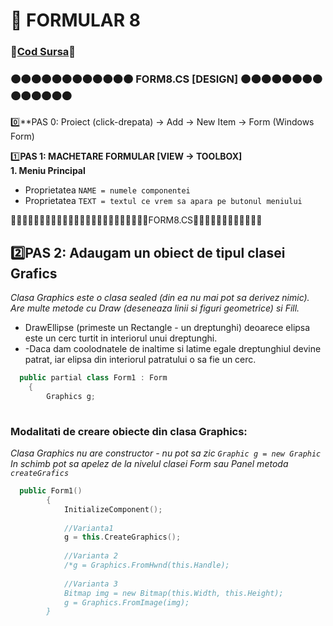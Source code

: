 # 📜 FORMULAR  8</br>
### 🔮[Cod Sursa]()🔮
### 🟠🟠🟠🟠🟠🟠🟠🟠🟠🟠🟠🟠 FORM8.CS [DESIGN] 🟠🟠🟠🟠🟠🟠🟠🟠🟠🟠🟠🟠🟠🟠
0️⃣**PAS 0: Proiect (click-drepata) -> Add -> New Item -> Form (Windows Form)

1️⃣**PAS 1:  MACHETARE FORMULAR [VIEW -> TOOLBOX]**</br>
**1. Meniu Principal**
- Proprietatea `NAME = numele componentei` </br>
- Proprietatea `TEXT = textul ce vrem sa apara pe butonul meniului`</br>

🔵🔵🔵🔵🔵🔵🔵🔵🔵🔵🔵🔵🔵🔵🔵🔵🔵🔵🔵🔵🔵🔵🔵🔵FORM8.CS🔵🔵🔵🔵🔵🔵🔵🔵🔵🔵🔵🔵
## 2️⃣**PAS 2: Adaugam un obiect de tipul clasei Grafics**</br>
*Clasa Graphics este o clasa sealed (din ea nu mai pot sa derivez nimic). Are multe metode cu Draw (deseneaza linii si figuri geometrice) si Fill.*</br>
- DrawEllipse (primeste un Rectangle - un dreptunghi) deoarece elipsa este un cerc turtit in interiorul unui dreptunghi.
- -Daca dam coolodnatele de inaltime si latime egale dreptunghiul devine patrat, iar elipsa din interiorul patratului o sa fie un cerc.</br>
```cpp
  public partial class Form1 : Form
    {
        Graphics g;
        
```
### Modalitati de creare obiecte din clasa Graphics:
*Clasa Graphics nu are constructor - nu pot sa zic `Graphic g = new Graphic`*</br>
*In schimb pot sa apelez de la nivelul clasei Form sau Panel metoda `createGrafics`*</br>
```cpp
  public Form1()
        {
            InitializeComponent();
            
            //Varianta1
            g = this.CreateGraphics(); 
            
            //Varianta 2
            /*g = Graphics.FromHwnd(this.Handle); 
            
            //Varianta 3
            Bitmap img = new Bitmap(this.Width, this.Height);
            g = Graphics.FromImage(img);
        }

